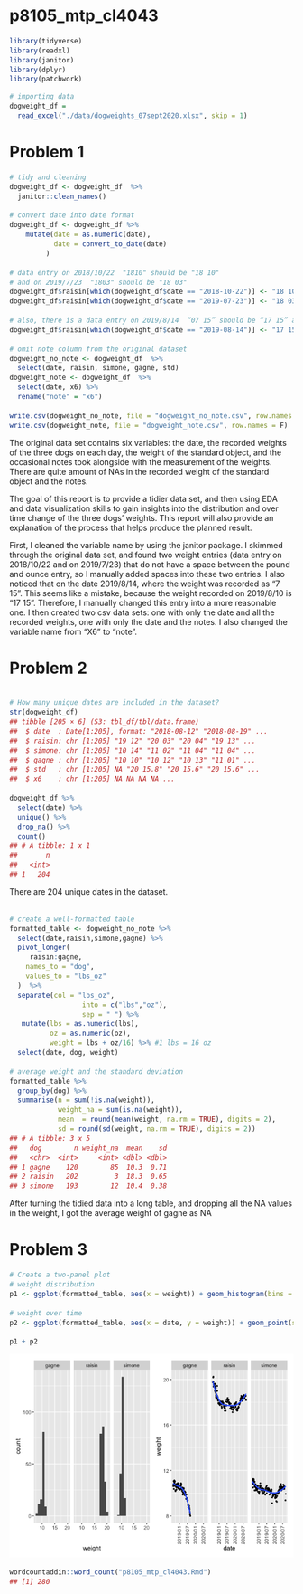 p8105\_mtp\_cl4043
================

``` r
library(tidyverse)
library(readxl)
library(janitor)
library(dplyr)
library(patchwork)
```

``` r
# importing data
dogweight_df = 
  read_excel("./data/dogweights_07sept2020.xlsx", skip = 1)
```

# Problem 1

``` r
# tidy and cleaning
dogweight_df <- dogweight_df  %>%
  janitor::clean_names()

# convert date into date format
dogweight_df <- dogweight_df %>% 
    mutate(date = as.numeric(date),
           date = convert_to_date(date)
         )

# data entry on 2018/10/22  "1810" should be "18 10"
# and on 2019/7/23  "1803" should be "18 03"
dogweight_df$raisin[which(dogweight_df$date == "2018-10-22")] <- "18 10"
dogweight_df$raisin[which(dogweight_df$date == "2019-07-23")] <- "18 03"

# also, there is a data entry on 2019/8/14  “07 15” should be “17 15” as the weight can not decrease so quickly, so this might be a mistake
dogweight_df$raisin[which(dogweight_df$date == "2019-08-14")] <- "17 15"

# omit note column from the original dataset
dogweight_no_note <- dogweight_df  %>% 
  select(date, raisin, simone, gagne, std)
dogweight_note <- dogweight_df  %>% 
  select(date, x6) %>% 
  rename("note" = "x6")

write.csv(dogweight_no_note, file = "dogweight_no_note.csv", row.names = F)
write.csv(dogweight_note, file = "dogweight_note.csv", row.names = F)
```

The original data set contains six variables: the date, the recorded
weights of the three dogs on each day, the weight of the standard
object, and the occasional notes took alongside with the measurement of
the weights. There are quite amount of NAs in the recorded weight of the
standard object and the notes.

The goal of this report is to provide a tidier data set, and then using
EDA and data visualization skills to gain insights into the distribution
and over time change of the three dogs’ weights. This report will also
provide an explanation of the process that helps produce the planned
result.

First, I cleaned the variable name by using the janitor package. I
skimmed through the original data set, and found two weight entries
(data entry on 2018/10/22 and on 2019/7/23) that do not have a space
between the pound and ounce entry, so I manually added spaces into these
two entries. I also noticed that on the date 2019/8/14, where the weight
was recorded as “7 15”. This seems like a mistake, because the weight
recorded on 2019/8/10 is “17 15”. Therefore, I manually changed this
entry into a more reasonable one. I then created two csv data sets: one
with only the date and all the recorded weights, one with only the date
and the notes. I also changed the variable name from “X6” to “note”.

# Problem 2

``` r

# How many unique dates are included in the dataset?
str(dogweight_df)
## tibble [205 × 6] (S3: tbl_df/tbl/data.frame)
##  $ date  : Date[1:205], format: "2018-08-12" "2018-08-19" ...
##  $ raisin: chr [1:205] "19 12" "20 03" "20 04" "19 13" ...
##  $ simone: chr [1:205] "10 14" "11 02" "11 04" "11 04" ...
##  $ gagne : chr [1:205] "10 10" "10 12" "10 13" "11 01" ...
##  $ std   : chr [1:205] NA "20 15.8" "20 15.6" "20 15.6" ...
##  $ x6    : chr [1:205] NA NA NA NA ...

dogweight_df %>% 
  select(date) %>% 
  unique() %>% 
  drop_na() %>% 
  count()
## # A tibble: 1 x 1
##       n
##   <int>
## 1   204
```

There are 204 unique dates in the dataset.

``` r

# create a well-formatted table
formatted_table <- dogweight_no_note %>% 
  select(date,raisin,simone,gagne) %>% 
  pivot_longer(
     raisin:gagne,
    names_to = "dog",
    values_to = "lbs_oz"
  )  %>% 
  separate(col = "lbs_oz",
                  into = c("lbs","oz"),
                  sep = " ") %>% 
   mutate(lbs = as.numeric(lbs),
          oz = as.numeric(oz),
          weight = lbs + oz/16) %>% #1 lbs = 16 oz
  select(date, dog, weight) 

# average weight and the standard deviation
formatted_table %>% 
  group_by(dog) %>% 
  summarise(n = sum(!is.na(weight)), 
            weight_na = sum(is.na(weight)),
            mean  = round(mean(weight, na.rm = TRUE), digits = 2),
            sd = round(sd(weight, na.rm = TRUE), digits = 2))
## # A tibble: 3 x 5
##   dog        n weight_na  mean    sd
##   <chr>  <int>     <int> <dbl> <dbl>
## 1 gagne    120        85  10.3  0.71
## 2 raisin   202         3  18.3  0.65
## 3 simone   193        12  10.4  0.38
```

After turning the tidied data into a long table, and dropping all the NA
values in the weight, I got the average weight of gagne as NA

# Problem 3

``` r
# Create a two-panel plot 
# weight distribution
p1 <- ggplot(formatted_table, aes(x = weight)) + geom_histogram(bins = 15) + facet_grid(~ dog)

# weight over time
p2 <- ggplot(formatted_table, aes(x = date, y = weight)) + geom_point(size = 0.7) + geom_smooth(se = FALSE) + facet_grid(~ dog) + theme(axis.text.x = element_text(angle = 90, vjust = 0.5, hjust=1)) 

p1 + p2
```

![](p8105_mtp_cl4043_files/figure-gfm/unnamed-chunk-6-1.png)<!-- -->

``` r
wordcountaddin::word_count("p8105_mtp_cl4043.Rmd")
## [1] 280
```

